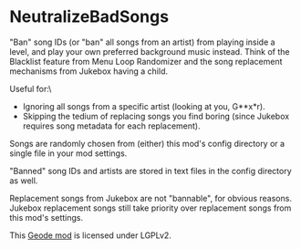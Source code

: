 # NeutralizeBadSongs
"Ban" song IDs (or "ban" all songs from an artist) from playing inside a level, and play your own preferred background music instead.
Think of the Blacklist feature from Menu Loop Randomizer and the song replacement mechanisms from Jukebox having a child.

Useful for:\
- Ignoring all songs from a specific artist (looking at you, G\*\*x\*r).
- Skipping the tedium of replacing songs you find boring (since Jukebox requires song metadata for each replacement).

Songs are randomly chosen from (either) this mod's config directory or a single file in your mod settings.

"Banned" song IDs and artists are stored in text files in the config directory as well.

Replacement songs from Jukebox are not "bannable", for obvious reasons.\
Jukebox replacement songs still take priority over replacement songs from this mod's settings.

This [Geode mod](https://geode-sdk.org) is licensed under LGPLv2.